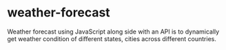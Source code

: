 # weather-forecast
Weather forecast using JavaScript along side with an API is to dynamically get weather condition of different states, cities across different countries. 

